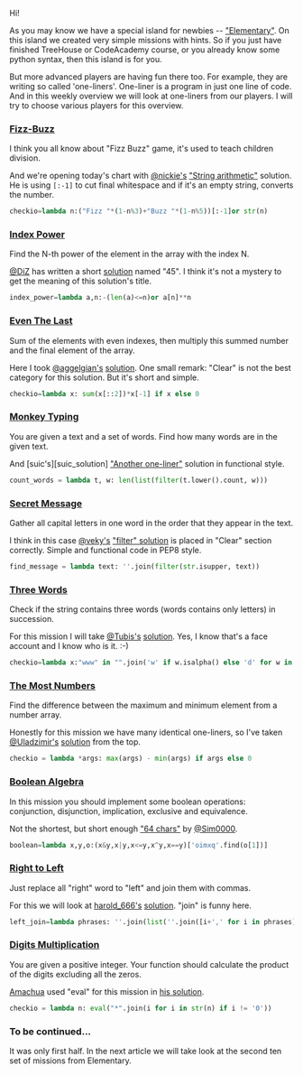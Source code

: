 Hi!

As you may know we have a special island for newbies -- ["Elementary"][elementary_island].
On this island we created very simple missions with hints. 
So if you just have finished TreeHouse or CodeAcademy course, or you already know some python syntax,
then this island is for you.

But more advanced players are having fun there too. For example, they are writing so called 'one-liners'.
One-liner is a program in just one line of code. 
And in this weekly overview we will look at one-liners from our players.
I will try to choose various players for this overview.
 
### [Fizz-Buzz][fizz_buzz]

I think you all know about "Fizz Buzz" game, it's used to teach children division.

And we're opening today's chart with [@nickie's][nickie_profile] ["String arithmetic"][fizz_buzz_nickie] solution.
He is using `[:-1]` to cut final whitespace and if it's an empty string, converts the number.

```python
checkio=lambda n:("Fizz "*(1-n%3)+"Buzz "*(1-n%5))[:-1]or str(n)
```

### [Index Power][index_power]

Find the N-th power of the element in the array with the index N.

[@DiZ][DiZ_profile] has written a short [solution](index_power_DiZ) named "45". 
I think it's not a mystery to get the meaning of this solution's title.

```python
index_power=lambda a,n:-(len(a)<=n)or a[n]**n
```

### [Even The Last][even_last]

Sum of the elements with even indexes, then multiply this summed number and the final element of the array.

Here I took [@aggelgian's][aggelgian_profile] [solution][even_last_aggelgian]. 
One small remark: "Clear" is not the best category for this solution.
But it's short and simple.
 
```python
checkio=lambda x: sum(x[::2])*x[-1] if x else 0
```

### [Monkey Typing](monkey_typing)

You are given a text and a set of words. Find how many words are in the given text.

And [suic's][suic_solution] ["Another one-liner"][monkey_typing_suic] solution in functional style.

```python
count_words = lambda t, w: len(list(filter(t.lower().count, w)))
```

### [Secret Message][secret_message]

Gather all capital letters in one word in the order that they appear in the text.

I think in this case [@veky's][veky_profile] ["filter" solution][secret_message_veky] is placed in "Clear" section correctly.
Simple and functional code in PEP8 style.

```python
find_message = lambda text: ''.join(filter(str.isupper, text))
```

### [Three Words][three_words]

Check if the string contains three words (words contains only letters) in succession.

For this mission I will take [@Tubis's][Tubis_profile] [solution][three_words_tubis]. 
Yes, I know that's a face account and I know who is it. :-)

```python
checkio=lambda x:"www" in "".join('w' if w.isalpha() else 'd' for w in x.split())
```

### [The Most Numbers][most_numbers]

Find the difference between the maximum and minimum element from a number array.

Honestly for this mission we have many identical one-liners,
so I've taken [@Uladzimir's][Uladzimir_profile] [solution][most_numbers_Uladzimir] from the top.

```python
checkio = lambda *args: max(args) - min(args) if args else 0
```

### [Boolean Algebra](boolean_algebra)

In this mission you should implement some boolean operations: conjunction, disjunction, implication, exclusive and equivalence.

Not the shortest, but short enough ["64 chars"][boolean_algebra_Sim0000] by [@Sim0000][Sim0000_profile].

```python
boolean=lambda x,y,o:(x&y,x|y,x<=y,x^y,x==y)['oimxq'.find(o[1])]
```


### [Right to Left][right_left]

Just replace all "right" word to "left" and join them with commas.

For this we will look at [harold_666's][harold_666_profile] [solution][right_left_harold_666].
"join" is funny here.

```python
left_join=lambda phrases: ''.join(list(''.join([i+',' for i in phrases]))[0:-1]).replace('right','left')
```
### [Digits Multiplication][digits_multiplication]

You are given a positive integer. Your function should calculate the product of the digits excluding all the zeros.

[Amachua][Amachua_profile] used "eval" for this mission in [his solution][digits_multiplication_Amachua].

```python
checkio = lambda n: eval("*".join(i for i in str(n) if i != '0'))
```

### To be continued...

It was only first half. In the next article we will take look at the second ten set of missions from Elementary.


<!--------------------------------------------------------------------------------------------------------------------->

[elementary_island]: http://www.checkio.org/station/library/

<!--Mission Links-->
[fizz_buzz]: http://www.checkio.org/mission/fizz-buzz/share/a22c7465d4ecc1c7efad0113609f5697/
[index_power]: http://www.checkio.org/mission/index-power/share/6adc6eec6760ceb88833e2929de455e7/
[even_last]: http://www.checkio.org/mission/even-last/share/b1f3ac0442f6e0f5fb6bce42237a7275/
[monkey_typing]: http://www.checkio.org/mission/monkey-typing/share/18f3e365b0afbc53159c9e5a0f367246/
[secret_message]: http://www.checkio.org/mission/secret-message/share/4734114443b6d18a22f1ae2ebffcc2ec/
[three_words]: http://www.checkio.org/mission/three-words/share/3d3d08a8f6b6b20c3e915bfa7384fa7c/
[most_numbers]: http://www.checkio.org/mission/most-numbers/share/d52a7a08eed35bf390c78b501e69c152/
[boolean_algebra]: http://www.checkio.org/mission/boolean-algebra/share/efc4ce2e4b11276cd3a811075d70bf94/
[right_left]: http://www.checkio.org/mission/right-to-left/share/fdf0ee9eabb064af1ab5c2c9d78cc330/
[digits_multiplication]: http://www.checkio.org/mission/digits-multiplication/share/973c58b1aaaa73691f3388637048bb4b/


<!--Users-->
[nickie_profile]: http://www.checkio.org/user/nickie/
[DiZ_profile]: http://www.checkio.org/user/DiZ/
[aggelgian_profile]: http://www.checkio.org/user/aggelgian/
[suic_profile]: http://www.checkio.org/user/suic/
[veky_profile]: http://www.checkio.org/user/veky/
[Tubis_profile]: http://www.checkio.org/user/Tubis/
[Uladzimir_profile]: http://www.checkio.org/user/Uladzimir/
[Sim0000_profile]: http://www.checkio.org/user/Sim0000/
[harold_666_profile]: http://www.checkio.org/user/harold_666/
[Amachua_profile]: http://www.checkio.org/user/Amachua/

<!--solutions-->
[fizz_buzz_nickie]: http://www.checkio.org/mission/fizz-buzz/publications/nickie/python-3/string-arithmetic/share/5db4796565d5d5a78a7ff692f8a0f1d9/
[index_power_DiZ]: http://www.checkio.org/mission/index-power/publications/DiZ/python-3/45/share/31dc12bc71250606feedb9efb0d4c780/
[even_last_aggelgian]: http://www.checkio.org/mission/even-last/publications/aggelgian/python-3/first/share/a6e12bb48b6b23fe58da6e4b1ee57c7a/
[monkey_typing_suic]: http://www.checkio.org/mission/monkey-typing/publications/suic/python-3/another-one-liner/share/0decb5d0bfd4b377198125954d831adf/
[secret_message_veky]: http://www.checkio.org/mission/secret-message/publications/veky/python-3/filter/share/efd4e41ef30dcac9af99dcd6c84ae149/
[three_words_tubis]: http://www.checkio.org/mission/three-words/publications/Tubis/python-3/first/share/863c87edf8d31d3286afe2057388508b/
[most_numbers_Uladzimir]: http://www.checkio.org/mission/most-numbers/publications/Uladzimir/python-3/first/share/d87c9b5e0385ca0b0df9989536d76b1f/
[boolean_algebra_Sim0000]: http://www.checkio.org/mission/boolean-algebra/publications/Sim0000/python-3/64-chars/share/94aaf42f250a2e6db1782e769f6ca86b/
[right_left_harold_666]: http://www.checkio.org/mission/right-to-left/publications/harold_666/python-27/first/share/014f7a3d9bb0185f247bea10ec460984/
[digits_multiplication_Amachua]: http://www.checkio.org/mission/digits-multiplication/publications/Amachua/python-3/first/share/c5b1cdf4b14739c921797eccfcac3ed3/
